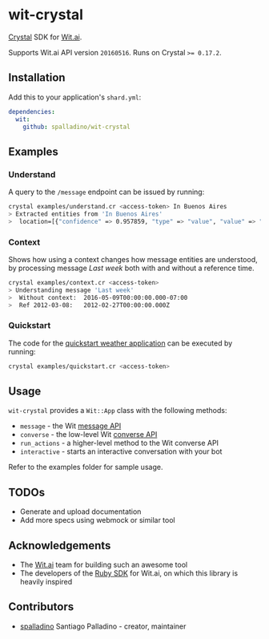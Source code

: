 # wit-crystal

[Crystal](http://crystal-lang.org/) SDK for [Wit.ai](http://wit.ai).

Supports Wit.ai API version `20160516`.
Runs on Crystal `>= 0.17.2`.

## Installation

Add this to your application's `shard.yml`:

```yaml
dependencies:
  wit:
    github: spalladino/wit-crystal
```

## Examples

### Understand

A query to the `/message` endpoint can be issued by running:

```bash
crystal examples/understand.cr <access-token> In Buenos Aires
> Extracted entities from 'In Buenos Aires'
>  location=[{"confidence" => 0.957859, "type" => "value", "value" => "Buenos Aires", "suggested" => true}]
```

### Context

Shows how using a context changes how message entities are understood, by processing message _Last week_ both with and without a reference time.

```bash
crystal examples/context.cr <access-token>
> Understanding message 'Last week'
>  Without context:  2016-05-09T00:00:00.000-07:00
>  Ref 2012-03-08:   2012-02-27T00:00:00.000Z
```

### Quickstart

The code for the [quickstart weather application](https://wit.ai/docs/quickstart) can be executed by running:

```bash
crystal examples/quickstart.cr <access-token>
```

## Usage

`wit-crystal` provides a `Wit::App` class with the following methods:
* `message` - the Wit [message API](https://wit.ai/docs/http/20160330#get-intent-via-text-link)
* `converse` - the low-level Wit [converse API](https://wit.ai/docs/http/20160330#converse-link)
* `run_actions` - a higher-level method to the Wit converse API
* `interactive` - starts an interactive conversation with your bot

Refer to the examples folder for sample usage.

## TODOs

* Generate and upload documentation
* Add more specs using webmock or similar tool

## Acknowledgements

* The [Wit.ai](https://github.com/wit-ai/) team for building such an awesome tool
* The developers of the [Ruby SDK](https://github.com/wit-ai/wit-ruby) for Wit.ai, on which this library is heavily inspired

## Contributors

- [spalladino](https://github.com/spalladino) Santiago Palladino - creator, maintainer
